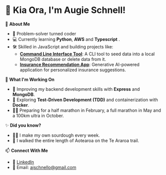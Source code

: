 # 👋 Kia Ora, I'm Augie Schnell!

🌟 **About Me**  
- 🚀 Problem-solver turned coder  
- 💻 Currently learning **Python**, **AWS** and **Typescript** .  
- 🛠️ Skilled in JavaScript and building projects like:
  - **[Command Line Interface Tool](https://github.com/AugieAud/cli-tool-mongodb.git)**: A CLI tool to seed data into a local MongoDB database or delete data from it.
  - **[Insurance Recommendation App](https://github.com/AugieAud/car-insurance-chatbot.git)**: Generative AI-powered application for personalized insurance suggestions.

🌱 **What I'm Working On**  
- 🔧 Improving my backend development skills with **Express** and **MongoDB**.  
- 🧠 Exploring **Test-Driven Development (TDD)** and containerization with **Docker**.  
- 🏃‍♂️ Preparing for a half marathon in February, a full marathon in May and a 100km ultra in October.

✨ **Did you know?**  
- 👨‍🍳 I make my own sourdough every week.  
- 💪 I walked the entire length of Aotearoa on the Te Araroa trail.  

📫 **Connect With Me**  
- 💼 [LinkedIn](https://www.linkedin.com/in/augie-schnell-067980342/) 
- 📧 Email: ajschnello@gmail.com 
